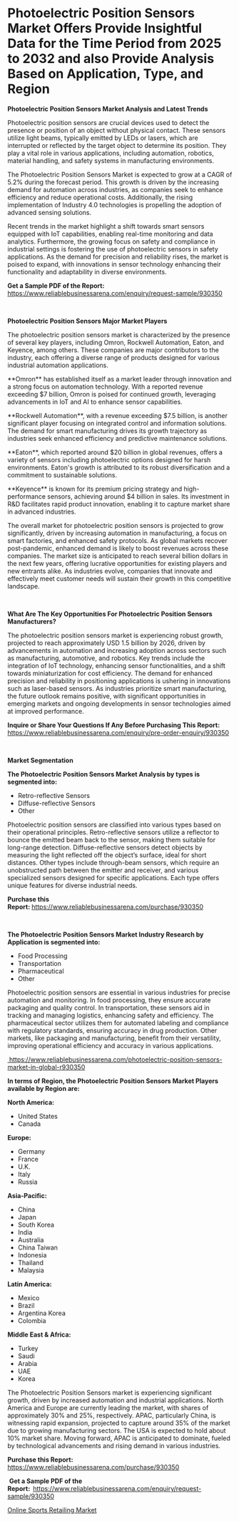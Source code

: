 <p><h1>Photoelectric Position Sensors Market Offers Provide Insightful Data for the Time Period from 2025 to 2032 and also Provide Analysis Based on Application, Type, and Region</h1></p><p><strong>Photoelectric Position Sensors Market Analysis and Latest Trends</strong></p>
<p><p>Photoelectric position sensors are crucial devices used to detect the presence or position of an object without physical contact. These sensors utilize light beams, typically emitted by LEDs or lasers, which are interrupted or reflected by the target object to determine its position. They play a vital role in various applications, including automation, robotics, material handling, and safety systems in manufacturing environments.</p><p>The Photoelectric Position Sensors Market is expected to grow at a CAGR of 5.2% during the forecast period. This growth is driven by the increasing demand for automation across industries, as companies seek to enhance efficiency and reduce operational costs. Additionally, the rising implementation of Industry 4.0 technologies is propelling the adoption of advanced sensing solutions. </p><p>Recent trends in the market highlight a shift towards smart sensors equipped with IoT capabilities, enabling real-time monitoring and data analytics. Furthermore, the growing focus on safety and compliance in industrial settings is fostering the use of photoelectric sensors in safety applications. As the demand for precision and reliability rises, the market is poised to expand, with innovations in sensor technology enhancing their functionality and adaptability in diverse environments.</p></p>
<p><strong>Get a Sample PDF of the Report:&nbsp;</strong> <a href="https://www.reliablebusinessarena.com/enquiry/request-sample/930350?utm_campaign=3562&utm_medium=2&utm_source=Github&utm_content=ia&utm_term=21032025&utm_id=photoelectric-position-sensors">https://www.reliablebusinessarena.com/enquiry/request-sample/930350</a></p>
<p>&nbsp;</p>
<p><strong>Photoelectric Position Sensors Major Market Players</strong></p>
<p><p>The photoelectric position sensors market is characterized by the presence of several key players, including Omron, Rockwell Automation, Eaton, and Keyence, among others. These companies are major contributors to the industry, each offering a diverse range of products designed for various industrial automation applications.</p><p>**Omron** has established itself as a market leader through innovation and a strong focus on automation technology. With a reported revenue exceeding $7 billion, Omron is poised for continued growth, leveraging advancements in IoT and AI to enhance sensor capabilities.</p><p>**Rockwell Automation**, with a revenue exceeding $7.5 billion, is another significant player focusing on integrated control and information solutions. The demand for smart manufacturing drives its growth trajectory as industries seek enhanced efficiency and predictive maintenance solutions.</p><p>**Eaton**, which reported around $20 billion in global revenues, offers a variety of sensors including photoelectric options designed for harsh environments. Eaton's growth is attributed to its robust diversification and a commitment to sustainable solutions.</p><p>**Keyence** is known for its premium pricing strategy and high-performance sensors, achieving around $4 billion in sales. Its investment in R&D facilitates rapid product innovation, enabling it to capture market share in advanced industries.</p><p>The overall market for photoelectric position sensors is projected to grow significantly, driven by increasing automation in manufacturing, a focus on smart factories, and enhanced safety protocols. As global markets recover post-pandemic, enhanced demand is likely to boost revenues across these companies. The market size is anticipated to reach several billion dollars in the next few years, offering lucrative opportunities for existing players and new entrants alike. As industries evolve, companies that innovate and effectively meet customer needs will sustain their growth in this competitive landscape.</p></p>
<p>&nbsp;</p>
<p><strong>What Are The Key Opportunities For Photoelectric Position Sensors Manufacturers?</strong></p>
<p><p>The photoelectric position sensors market is experiencing robust growth, projected to reach approximately USD 1.5 billion by 2026, driven by advancements in automation and increasing adoption across sectors such as manufacturing, automotive, and robotics. Key trends include the integration of IoT technology, enhancing sensor functionalities, and a shift towards miniaturization for cost efficiency. The demand for enhanced precision and reliability in positioning applications is ushering in innovations such as laser-based sensors. As industries prioritize smart manufacturing, the future outlook remains positive, with significant opportunities in emerging markets and ongoing developments in sensor technologies aimed at improved performance.</p></p>
<p><strong>Inquire or Share Your Questions If Any Before Purchasing This Report:</strong> <a href="https://www.reliablebusinessarena.com/enquiry/pre-order-enquiry/930350?utm_campaign=3562&utm_medium=2&utm_source=Github&utm_content=ia&utm_term=21032025&utm_id=photoelectric-position-sensors">https://www.reliablebusinessarena.com/enquiry/pre-order-enquiry/930350</a></p>
<p>&nbsp;</p>
<p><strong>Market Segmentation</strong></p>
<p><strong>The Photoelectric Position Sensors Market Analysis by types is segmented into:</strong></p>
<p><ul><li>Retro-reflective Sensors</li><li>Diffuse-reflective Sensors</li><li>Other</li></ul></p>
<p><p>Photoelectric position sensors are classified into various types based on their operational principles. Retro-reflective sensors utilize a reflector to bounce the emitted beam back to the sensor, making them suitable for long-range detection. Diffuse-reflective sensors detect objects by measuring the light reflected off the object’s surface, ideal for short distances. Other types include through-beam sensors, which require an unobstructed path between the emitter and receiver, and various specialized sensors designed for specific applications. Each type offers unique features for diverse industrial needs.</p></p>
<p><strong>Purchase this Report:&nbsp;</strong><a href="https://www.reliablebusinessarena.com/purchase/930350?utm_campaign=3562&utm_medium=2&utm_source=Github&utm_content=ia&utm_term=21032025&utm_id=photoelectric-position-sensors">https://www.reliablebusinessarena.com/purchase/930350</a></p>
<p>&nbsp;</p>
<p><strong>The Photoelectric Position Sensors Market Industry Research by Application is segmented into:</strong></p>
<p><ul><li>Food Processing</li><li>Transportation</li><li>Pharmaceutical</li><li>Other</li></ul></p>
<p><p>Photoelectric position sensors are essential in various industries for precise automation and monitoring. In food processing, they ensure accurate packaging and quality control. In transportation, these sensors aid in tracking and managing logistics, enhancing safety and efficiency. The pharmaceutical sector utilizes them for automated labeling and compliance with regulatory standards, ensuring accuracy in drug production. Other markets, like packaging and manufacturing, benefit from their versatility, improving operational efficiency and accuracy in various applications.</p></p>
<p><a href="https://www.reliablebusinessarena.com/photoelectric-position-sensors-market-in-global-r930350?utm_campaign=3562&utm_medium=2&utm_source=Github&utm_content=ia&utm_term=21032025&utm_id=photoelectric-position-sensors">&nbsp;https://www.reliablebusinessarena.com/photoelectric-position-sensors-market-in-global-r930350</a></p>
<p><strong>In terms of Region, the Photoelectric Position Sensors Market Players available by Region are:</strong></p>
<p>
    <p> <strong> North America: </strong>
        <ul>
            <li>United States</li>
            <li>Canada</li>
        </ul>
        </p> 
    <p> <strong> Europe: </strong>
        <ul>
            <li>Germany</li>
            <li>France</li>
            <li>U.K.</li>
            <li>Italy</li>
            <li>Russia</li>
        </ul>
        </p> 
    <p> <strong> Asia-Pacific: </strong>
        <ul>
            <li>China</li>
            <li>Japan</li>
            <li>South Korea</li>
            <li>India</li>
            <li>Australia</li>
            <li>China Taiwan</li>
            <li>Indonesia</li>
            <li>Thailand</li>
            <li>Malaysia</li>
        </ul>
        </p> 
    <p> <strong> Latin America: </strong>
        <ul>
            <li>Mexico</li>
            <li>Brazil</li>
            <li>Argentina Korea</li>
            <li>Colombia</li>
        </ul>
        </p> 
    <p> <strong> Middle East & Africa: </strong>
        <ul>
            <li>Turkey</li>
            <li>Saudi</li>
            <li>Arabia</li>
            <li>UAE</li>
            <li>Korea</li>
        </ul>
    </p>
    </p>
<p><p>The Photoelectric Position Sensors market is experiencing significant growth, driven by increased automation and industrial applications. North America and Europe are currently leading the market, with shares of approximately 30% and 25%, respectively. APAC, particularly China, is witnessing rapid expansion, projected to capture around 35% of the market due to growing manufacturing sectors. The USA is expected to hold about 10% market share. Moving forward, APAC is anticipated to dominate, fueled by technological advancements and rising demand in various industries.</p></p>
<p><strong>Purchase this Report: </strong><a href="https://www.reliablebusinessarena.com/purchase/930350?utm_campaign=3562&utm_medium=2&utm_source=Github&utm_content=ia&utm_term=21032025&utm_id=photoelectric-position-sensors">https://www.reliablebusinessarena.com/purchase/930350</a></p>
<p>&nbsp;<strong>Get a Sample PDF of the Report:&nbsp;&nbsp;</strong><a href="https://www.reliablebusinessarena.com/enquiry/request-sample/930350?utm_campaign=3562&utm_medium=2&utm_source=Github&utm_content=ia&utm_term=21032025&utm_id=photoelectric-position-sensors">https://www.reliablebusinessarena.com/enquiry/request-sample/930350</a></p>
<p><strong></strong></p>
<p><p><a href="https://github.com/naulasulakr0/Market-Research-Report-List-1/blob/main/online-sports-retailing-market.md?utm_campaign=3562&utm_medium=2&utm_source=Github&utm_content=ia&utm_term=21032025&utm_id=photoelectric-position-sensors">Online Sports Retailing Market</a></p></p>